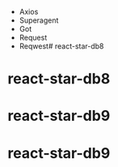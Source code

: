 - Axios
- Superagent
- Got
- Request
- Reqwest# react-star-db8
# react-star-db8
# react-star-db9
# react-star-db9
